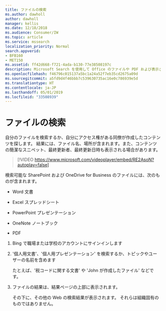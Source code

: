 ```yaml
---
title: ファイルの検索
ms.author: dawholl
author: dawholl
manager: kellis
ms.date: 12/18/2018
ms.audience: Consumer/IW
ms.topic: article
ms.service: mssearch
localization_priority: Normal
search.appverid:
- BFB160
- MET150
ms.assetid: ff42d668-f721-4ada-b130-77e38508197c
description: Microsoft Search を使用して Office のファイルや PDF および表示される情報を検索する
ms.openlocfilehash: f46796c015137a5bc1a24a52f7eb35cd2675a09d
ms.sourcegitcommit: a5fd9d4f46bbb7c539630735ac16e0c786939e5d
ms.translationtype: HT
ms.contentlocale: ja-JP
ms.lasthandoff: 05/01/2019
ms.locfileid: "33508939"
---
```

# <a name="find-files"></a>ファイルの検索

自分のファイルを検索するか、自分にアクセス権がある同僚が作成したコンテンツを探します。 結果には、ファイル名、場所が含まれます。また、コンテンツの簡潔なスニペット、最終更新者、最終更新日時も表示される場合があります。
  
> [!VIDEO https://www.microsoft.com/videoplayer/embed/RE2AsoN?autoplay=false]
  
検索可能な SharePoint および OneDrive for Business のファイルには、次のものが含まれます。
  
- Word 文書
    
- Excel スプレッドシート
    
- PowerPoint プレゼンテーション
    
- OneNote ノートブック
    
- PDF
    
1. Bing で職場または学校のアカウントにサインインします
    
2. '個人用文書'、'個人用プレゼンテーション' を検索するか、トピックやユーザーの名前を含めます
    
    たとえば、'税コードに関する文書' や 'John が作成したファイル' などです。
    
3. ファイルの結果は、結果ページの上部に表示されます。
    
    その下に、その他の Web の検索結果が表示されます。 それらは組織固有のものではありません。


